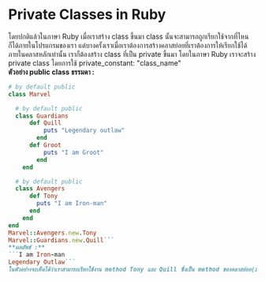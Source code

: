 # Private Classes in Ruby
โดยปกติแล้วในภาษา Ruby เมื่อเราสร้าง class ขึ้นมา class นั้นจะสามารถถูกเรียกใช้จากที่ไหนก็ได้ภายในโปรแกรมของเรา แต่บางครั้งเราเมื่อเราต้องการสร้างคลาสย่อยที่เราต้องการให้เรียกใช้ได้ภายในคลาสหลักเท่านั้น เราก็ต้องสร้าง class ที่เป็น private ขึ้นมา โดยในภาษา Ruby เราจะสร้าง private class โดยการใช้ private_constant: "class_name"   
**ตัวอย่าง public class ธรรมดา :**  
```ruby
# by default public
class Marvel

  # by default public
  class Guardians
      def Quill
          puts "Legendary outlaw"
        end
      def Groot
          puts "I am Groot"
        end
    end

  # by default public
  class Avengers
      def Tony
        puts "I am Iron-man"
      end
    end
end
Marvel::Avengers.new.Tony
Marvel::Guardians.new.Quill```
**ผลลัพธ์ :**
```I am Iron-man
Legendary Outlaw```
ในตัวอย่างจะเห็นได้ว่าเราสามารถเรียกใช้งาน method Tony และ Quill ซึ่งเป็น method ของคลาสย่อย(inner class) ภายนอกคลาสหลักได้ เนื่องจาก Guardians และ Avengers ประกาศเป็น public class ตาม default ของ Ruby
